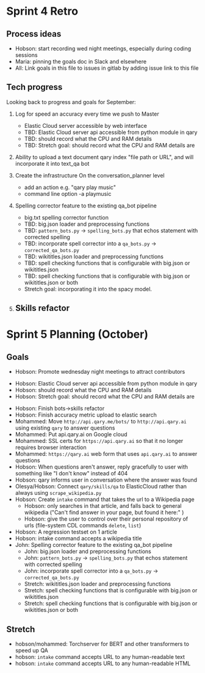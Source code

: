 # Sprint 4 Retro 

## Process ideas

* Hobson: start recording wed night meetings, especially during coding sessions
* Maria: pinning the goals doc in Slack and elsewhere
* All: Link goals in this file to issues in gitlab by adding issue link to this file

## Tech progress

Looking back to progress and goals for September:

1. Log for speed an accuracy every time we push to Master
    * Elastic Cloud server accessible by web interface
    * TBD: Elastic Cloud server api accessible from python module in qary
    * TBD: should record what the CPU and RAM details
    * TBD: Stretch goal: should record what the CPU and RAM details are
2. Ability to upload a text document qary index "file path or URL", and will incorporate it into text_qa bot
3. Create the infrastructure On the conversation_planner level
    * add an action e.g. "qary play music"
    * command line option -a playmusic
4. Spelling corrector feature to the existing qa_bot pipeline
    * big.txt spelling corrector function
    * TBD: big.json loader and preprocessing functions
    * TBD: `pattern_bots.py` -> `spelling_bots.py` that echos statement with corrected spelling
    * TBD: incorporate spell corrector into a `qa_bots.py` -> `corrected_qa_bots.py`
    * TBD: wikititles.json loader and preprocessing functions
    * TBD: spell checking functions that is configurable with big.json or wikititles.json
    * TBD: spell checking functions that is configurable with big.json or wikititles.json or both

    - Stretch goal: incorporating it into the spacy model.
5. Skills refactor
    - 

# Sprint 5 Planning (October)

## Goals

* Hobson: Promote wednesday night meetings to attract contributors
- Hobson: Elastic Cloud server api accessible from python module in qary
- Hobson: should record what the CPU and RAM details
- Hobson: Stretch goal: should record what the CPU and RAM details are
* Hobson: Finish bots->skills refactor
* Hobson: Finish accuracy metric upload to elastic search
* Mohammed: Move `http://api.qary.me/bots/` to `http://api.qary.ai` using existing `qary` to answer questions
* Mohammed: Put api.qary.ai on Google cloud
* Mohammed: SSL certs for `https://api.qary.ai` so that it no longer requires browser interaction 
* Mohammed: `https://qary.ai` web form that uses `api.qary.ai` to answer questions
* Hobson: When questions aren't answer, reply gracefully to user with something like "I don't know" instead of 404
* Hobson: qary informs user in conversation where the answer was found
* Olesya/Hobson: Connect `qary/skills/qa` to ElasticCloud rather than always using `scrape_wikipedia.py`
* Hobson: Create `intake` command that takes the url to a Wikipedia page 
  *  Hobson: only searches in that article, and falls back to general wikipedia ("Can't find answer in your page, but found it here:" )
  *  Hobson: give the user to control over their personal repository of urls (file-system CDL commands `delete`, `list`)
* Hobson: A regression testset on 1 article
* Hobson: intake command accepts a wikipedia title
* John: Spelling corrector feature to the existing qa_bot pipeline
  * John: big.json loader and preprocessing functions
  * John: `pattern_bots.py` -> `spelling_bots.py` that echos statement with corrected spelling
  * John: incorporate spell corrector into a `qa_bots.py` -> `corrected_qa_bots.py`
  * Stretch: wikititles.json loader and preprocessing functions
  * Stretch: spell checking functions that is configurable with big.json or wikititles.json
  * Stretch: spell checking functions that is configurable with big.json or wikititles.json or both

## Stretch

* hobson/mohammed: Torchserver for BERT and other transformers to speed up QA
* hobson: `intake` command accepts URL to any human-readable text 
* hobson: `intake` command accepts URL to any human-readable HTML